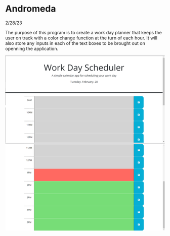# Andromeda

2/28/23

The purpose of this program is to create a work day planner that keeps the user on track with a color change function at the turn of each hour. It will also store any inputs in each of the text boxes to be brought out on openning the application.

![Alt text](Assets/img/day-planner-1.png)
![Alt text](Assets/img/day-planner-2.png)